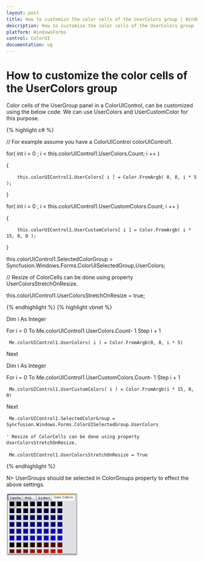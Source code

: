 ```yaml
---
layout: post
title: How to customize the color cells of the UserColors group | WindowsForms | Syncfusion
description: How to customize the color cells of the UserColors group
platform: WindowsForms
control: ColorUI
documentation: ug
---
```

# How to customize the color cells of the UserColors group

Color cells of the UserGroup panel in a ColorUIControl, can be customized using the below code. We can use UserColors and UserCustomColor for this purpose.



{% highlight c# %}

// For example assume you have a ColorUIControl colorUIControl1.

for( int i = 0 ; i < this.colorUIControl1.UserColors.Count; i ++ )

{

        this.colorUIControl1.UserColors[ i ] = Color.FromArgb( 0, 0, i * 5 );

}

for( int i = 0 ; i < this.colorUIControl1.UserCustomColors.Count; i ++ )

{

        this.colorUIControl1.UserCustomColors[ i ] = Color.FromArgb( i * 15, 0, 0 );

}

this.colorUIControl1.SelectedColorGroup = Syncfusion.Windows.Forms.ColorUISelectedGroup.UserColors;



// Resize of ColorCells can be done using property UserColorsStretchOnResize.

this.colorUIControl1.UserColorsStretchOnResize = true;



{% endhighlight  %}
{% highlight vbnet %}



Dim i As Integer

For  i = 0  To  Me.colorUIControl1.UserColors.Count- 1  Step  i  + 1

     Me.colorUIControl1.UserColors( i ) = Color.FromArgb(0, 0, i * 5)

Next

Dim i As Integer

For  i = 0  To  Me.colorUIControl1.UserCustomColors.Count- 1  Step  i  + 1

     Me.colorUIControl1.UserCustomColors( i ) = Color.FromArgb(i * 15, 0, 0)

Next

     Me.colorUIControl1.SelectedColorGroup = Syncfusion.Windows.Forms.ColorUISelectedGroup.UserColors

    ' Resize of ColorCells can be done using property UserColorsStretchOnResize.

     Me.colorUIControl1.UserColorsStretchOnResize = True
{% endhighlight  %}

N> UserGroups should be selected in ColorGroups property to effect the above settings.

![](FAQ_images/Overview_img245.jpeg) 
